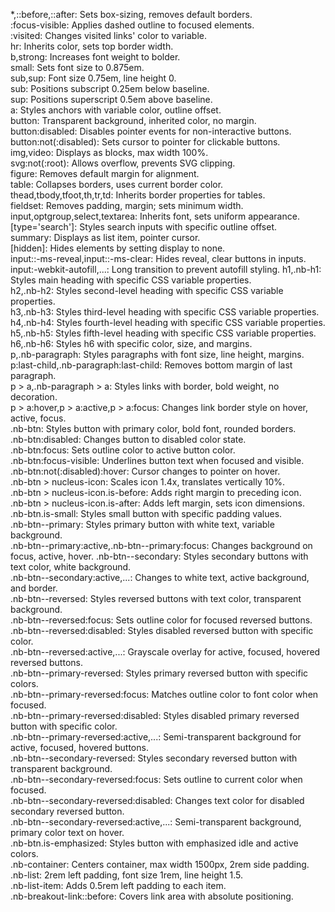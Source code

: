 *,::before,::after: Sets box-sizing, removes default borders.  
:focus-visible: Applies dashed outline to focused elements.  
:visited: Changes visited links' color to variable.  
hr: Inherits color, sets top border width.  
b,strong: Increases font weight to bolder.  
small: Sets font size to 0.875em.  
sub,sup: Font size 0.75em, line height 0.  
sub: Positions subscript 0.25em below baseline.  
sup: Positions superscript 0.5em above baseline.  
a: Styles anchors with variable color, outline offset.  
button: Transparent background, inherited color, no margin.  
button:disabled: Disables pointer events for non-interactive buttons.  
button:not(:disabled): Sets cursor to pointer for clickable buttons.  
img,video: Displays as blocks, max width 100%.  
svg:not(:root): Allows overflow, prevents SVG clipping.  
figure: Removes default margin for alignment.  
table: Collapses borders, uses current border color.  
thead,tbody,tfoot,th,tr,td: Inherits border properties for tables.  
fieldset: Removes padding, margin; sets minimum width.  
input,optgroup,select,textarea: Inherits font, sets uniform appearance.  
[type='search']: Styles search inputs with specific outline offset.  
summary: Displays as list item, pointer cursor.  
[hidden]: Hides elements by setting display to none.  
input::-ms-reveal,input::-ms-clear: Hides reveal, clear buttons in inputs.  
input:-webkit-autofill,...: Long transition to prevent autofill styling.
h1,.nb-h1: Styles main heading with specific CSS variable properties.  
h2,.nb-h2: Styles second-level heading with specific CSS variable properties.  
h3,.nb-h3: Styles third-level heading with specific CSS variable properties.  
h4,.nb-h4: Styles fourth-level heading with specific CSS variable properties.  
h5,.nb-h5: Styles fifth-level heading with specific CSS variable properties.  
h6,.nb-h6: Styles h6 with specific color, size, and margins.  
p,.nb-paragraph: Styles paragraphs with font size, line height, margins.  
p:last-child,.nb-paragraph:last-child: Removes bottom margin of last paragraph.  
p > a,.nb-paragraph > a: Styles links with border, bold weight, no decoration.  
p > a:hover,p > a:active,p > a:focus: Changes link border style on hover, active, focus.  
.nb-btn: Styles button with primary color, bold font, rounded borders.  
.nb-btn:disabled: Changes button to disabled color state.  
.nb-btn:focus: Sets outline color to active button color.  
.nb-btn:focus-visible: Underlines button text when focused and visible.  
.nb-btn:not(:disabled):hover: Cursor changes to pointer on hover.  
.nb-btn > nucleus-icon: Scales icon 1.4x, translates vertically 10%.  
.nb-btn > nucleus-icon.is-before: Adds right margin to preceding icon.  
.nb-btn > nucleus-icon.is-after: Adds left margin, sets icon dimensions.  
.nb-btn.is-small: Styles small button with specific padding values.  
.nb-btn--primary: Styles primary button with white text, variable background.  
.nb-btn--primary:active,.nb-btn--primary:focus: Changes background on focus, active, hover.
.nb-btn--secondary: Styles secondary buttons with text color, white background.  
.nb-btn--secondary:active,...: Changes to white text, active background, and border.  
.nb-btn--reversed: Styles reversed buttons with text color, transparent background.  
.nb-btn--reversed:focus: Sets outline color for focused reversed buttons.  
.nb-btn--reversed:disabled: Styles disabled reversed button with specific color.  
.nb-btn--reversed:active,...: Grayscale overlay for active, focused, hovered reversed buttons.  
.nb-btn--primary-reversed: Styles primary reversed button with specific colors.  
.nb-btn--primary-reversed:focus: Matches outline color to font color when focused.  
.nb-btn--primary-reversed:disabled: Styles disabled primary reversed button with specific color.  
.nb-btn--primary-reversed:active,...: Semi-transparent background for active, focused, hovered buttons.  
.nb-btn--secondary-reversed: Styles secondary reversed button with transparent background.  
.nb-btn--secondary-reversed:focus: Sets outline to current color when focused.  
.nb-btn--secondary-reversed:disabled: Changes text color for disabled secondary reversed button.  
.nb-btn--secondary-reversed:active,...: Semi-transparent background, primary color text on hover.  
.nb-btn.is-emphasized: Styles button with emphasized idle and active colors.  
.nb-container: Centers container, max width 1500px, 2rem side padding.  
.nb-list: 2rem left padding, font size 1rem, line height 1.5.  
.nb-list-item: Adds 0.5rem left padding to each item.  
.nb-breakout-link::before: Covers link area with absolute positioning.
